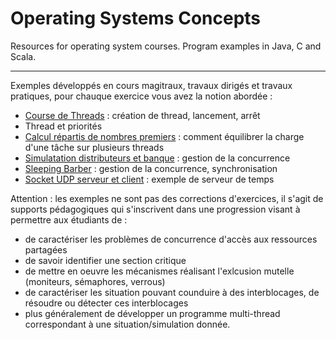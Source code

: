 # Operating Systems Concepts
Resources for operating system courses. Program examples in Java, C and Scala.

----
Exemples développés en cours magitraux, travaux dirigés et travaux pratiques, pour chauque exercice vous avez la notion abordée :
- [Course de Threads](ThreadRace) : création de thread, lancement, arrêt
- Thread et priorités
- [Calcul répartis de nombres premiers](PrimeNmbers) : comment équilibrer la charge d'une tâche sur plusieurs threads
- [Simulatation distributeurs et banque](BankSimulation) : gestion de la concurrence
- [Sleeping Barber](SleepingBarber) : gestion de la concurrence, synchronisation
- [Socket UDP serveur et client](TimeServerUDP) : exemple de serveur de temps

Attention : les exemples ne sont pas des corrections d'exercices, il s'agit de supports pédagogiques qui s'inscrivent dans une progression visant à permettre aux étudiants de :
 - de caractériser les problèmes de concurrence d'accès aux ressources partagées
 - de savoir identifier une section critique
 - de mettre en oeuvre les mécanismes réalisant l'exlcusion mutelle (moniteurs, sémaphores, verrous)
 - de caractériser les situation pouvant counduire à des interblocages, de résoudre ou détecter ces interblocages
 - plus généralement de développer un programme multi-thread correspondant à une situation/simulation donnée.
